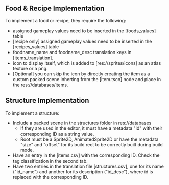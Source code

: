 ## Food & Recipe Implementation
To implement a food or recipe, they require the following:
- assigned gameplay values need to be inserted in the [foods_values] table
- [recipe only] assigned gameplay values need to be inserted in the [recipes_values] table
- foodname_name and foodname_desc translation keys in [items_translation].
- icon to display itself, which is added to [res://sprites/icons] as an atlas texture or a png.
- [Optional] you can skip the icon by directly creating the item as a custom packed scene inherting from the [item.tscn] node and place in the res://databases/items.

## Structure Implementation
To implement  a structure:
- Include a packed scene in the structures folder in res://databases
  - If they are used in the editor, it must have a metadata "id" with their corresponding ID as a string value. 
  - Root must be a Sprite2D, AnimatedSprite2D or have the metadata "size" and "offset" for its build rect to be correctly built during build mode.
- Have an entry in the [items.csv] with the corresponding ID. Check the tag classification in the second tab.
- Have two entries in the translation file [structures.csv], one for its name ("id_name") and another for its description ("id_desc"), where id is replaced with the corresponding ID.
